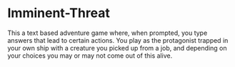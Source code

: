 # Imminent-Threat
This a text based adventure game where, when prompted, you type answers that lead to certain actions.
You play as the protagonist trapped in your own ship with a creature you picked up from a job,
and depending on your choices you may or may not come out of this alive.
